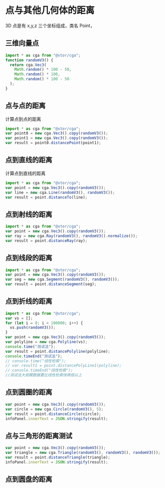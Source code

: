 # 点与其他几何体的距离

3D 点是有 x,y,z 三个坐标组成，类名 Point，

## 三维向量点

```js
import * as cga from "@xtor/cga";
function randomV3() {
  return cga.Vec3(
    Math.random() * 100 - 50,
    Math.random() * 100,
    Math.random() * 100 - 50
  );
}
```

## 点与点的距离

计算点到点的距离

<div></div>
<ClientOnly>
<distance geo0 = "Vec3" geo1 = "Vec3"></distance> 
</ClientOnly>

```javascript
import * as cga from "@xtor/cga";
var point0 = new cga.Vec3().copy(randomV3());
var point1 = new cga.Vec3().copy(randomV3());
var result = point0.distancePoint(point1);
```

## 点到直线的距离

计算点到直线的距离

<div></div>
<ClientOnly>
<distance geo0 = "Vec3" geo1 = "Line"></distance> 
</ClientOnly>

```javascript
import * as cga from "@xtor/cga";
var point = new cga.Vec3().copy(randomV3());
var line = new cga.Line(randomV3(), randomV3());
var result = point.distanceTo(line);
```

## 点到射线的距离

<div></div>
<ClientOnly>
<distance geo0 = "Vec3" geo1 = "Ray"></distance> 
</ClientOnly>

```javascript
import * as cga from "@xtor/cga";
var point = new cga.Vec3().copy(randomV3());
var ray = new cga.Ray(randomV3(), randomV3().normalize());
var result = point.distanceRay(ray);
```

## 点到线段的距离

<div></div>
<ClientOnly>
<distance geo0 = "Vec3" geo1 = "Segment"></distance> 
</ClientOnly>

```javascript
import * as cga from "@xtor/cga";
var point = new cga.Vec3().copy(randomV3());
var seg = new cga.Segment(randomV3(), randomV3());
var result = point.distanceSegment(seg);
```

## 点到折线的距离

<div></div>
<ClientOnly>
<distance geo0 = "Vec3" geo1 = "Polyline"></distance> 
</ClientOnly>

```javascript
import * as cga from "@xtor/cga";
var vs = [];
for (let i = 0; i < 100000; i++) {
  vs.push(randomV3());
}
var point = new cga.Vec3().copy(randomV3());
var polyline = new cga.Polyline(vs);
console.time("测试法");
var result = point.distancePolyline(polyline);
console.timeEnd("测试法");
// console.time("线性检索");
// var result1 = point.distancePolyLine1(polyline);
// console.timeEnd("线性检索");
//测试法大规模数据要比线性检索快两倍以上
```

## 点到圆圈的距离

<div></div>
<ClientOnly>
<distance geo0 = "Vec3" geo1 = "Circle"></distance> 
</ClientOnly>

```javascript
var point = new cga.Vec3().copy(randomV3());
var circle = new cga.Circle(randomV3(), 5);
var result = point.distanceCircle(circle);
infoPanel.innerText = JSON.stringify(result);
```

## 点与三角形的距离测试

<div></div>
<ClientOnly>
<distance geo0 = "Vec3" geo1 = "Triangle"></distance> 
</ClientOnly>

```javascript
var point = new cga.Vec3().copy(randomV3());
var triangle = new cga.Triangle(randomV3(), randomV3(), randomV3());
var result = point.distanceTriangle(triangle);
infoPanel.innerText = JSON.stringify(result);
```

## 点到圆盘的距离

<div></div>
<ClientOnly>
<distance geo0 = "Vec3" geo1 = "Disk"></distance> 
</ClientOnly>

<!-- <click-to-copy :info="loadingTag" /> -->
